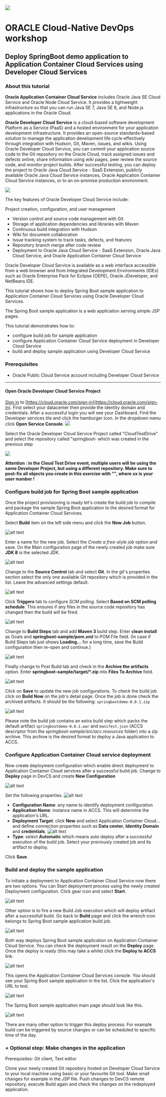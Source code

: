 ![](../common/images/customer.logo.png)
---
# ORACLE Cloud-Native DevOps workshop #

## Deploy SpringBoot demo application to Application Container Cloud Services using Developer Cloud Services ##

### About this tutorial ###
**Oracle Application Container Cloud Service** includes Oracle Java SE Cloud Service and Oracle Node Cloud Service. It provides a lightweight infrastructure so that you can run Java SE 7, Java SE 8, and Node.js applications in the Oracle Cloud.

**Oracle Developer Cloud Service** is a cloud-based software development Platform as a Service (PaaS) and a hosted environment for your application development infrastructure. It provides an open-source standards-based solution to manage the application development life cycle effectively through integration with Hudson, Git, Maven, issues, and wikis. Using Oracle Developer Cloud Service, you can commit your application source code to the Git repository on the Oracle Cloud, track assigned issues and defects online, share information using wiki pages, peer review the source code, and monitor project builds. After successful testing, you can deploy the project to Oracle Java Cloud Service - SaaS Extension, publicly available Oracle Java Cloud Service instances, Oracle Application Container Cloud Service instances, or to an on-premise production environment.

![](images/00.dcs.png)

The key features of Oracle Developer Cloud Service include:

Project creation, configuration, and user management

+ Version control and source code management with Git
+ Storage of application dependencies and libraries with Maven
+ Continuous build integration with Hudson
+ Wiki for document collaboration
+ Issue tracking system to track tasks, defects, and features
+ Repository branch merge after code review
+ Deployment to Oracle Java Cloud Service - SaaS Extension, Oracle Java Cloud Service, and Oracle Application Container Cloud Service

Oracle Developer Cloud Service is available as a web interface accessible from a web browser and from Integrated Development Environments (IDEs) such as Oracle Enterprise Pack for Eclipse (OEPE), Oracle JDeveloper, and NetBeans IDE.

This tutorial shows how to deploy Spring Boot sample application to Application Container Cloud Services using Oracle Developer Cloud Services.

The Spring Boot sample application is a web application serving simple JSP pages.

This tutorial demonstrates how to:

- configure build job for sample application
- configure Application Container Cloud Service deployment in Developer Cloud Service
- build and deploy sample application using Developer Cloud Service

### Prerequisites ###

- Oracle Public Cloud Service account including Developer Cloud Service

----

#### Open Oracle Developer Cloud Service Project ####

[Sign in](../common/sign.in.to.oracle.cloud.md) to [https://cloud.oracle.com/sign-in](https://cloud.oracle.com/sign-in). First select your datacenter then provide the identity domain and credentials. After a successful login you will see your Dashboard. Find the Developer services tile and click the hamburger icon. In the dropdown menu click **Open Service Console**.
![](images/01.dashboard.png)

Select the Oracle Developer Cloud Service Project called "CloudTestDrive" and select the repository called "springboot-<userxx> which was created in the previous step

![](images/dev004.png)

**Attention : in the Cloud Test Drive event, multiple users will be using the same Developer Project, but using a different repository.  Make sure to post-fix all objects you create in this exercise with "<userxx>", where xx is your user number !**

### Configure build job for Spring Boot sample application ###

Once the project provisioning is ready let's create the build job to compile and package the sample Spring Boot application to the desired format for Application Container Cloud Services.

Select **Build** item on the left side menu and click the **New Job** button.

![alt text](images/05.new.job.png "Create new build job")

Enter a name for the new job. Select the *Create a free-style job* option and save.
On the Main configuration page of the newly created job make sure **JDK 8** is the selected JDK.

![alt text](images/06.job.main.png "Configure job")

Change to the **Source Control** tab and select **Git**. In the git's properties section select the only one available Git repository which is provided in the list. Leave the advanced settings default.

![alt text](images/07.job.scm.png "Configure source control")

Click **Triggers** tab to configure *SCM polling*. Select **Based on SCM polling schedule**. This ensures if any files in the source code repository has changed then the build will be fired.

![alt text](images/07.scm.trigger.png "Configure source control")

Change to **Build Steps** tab and add **Maven 3** build step. Enter **clean install** as Goals and **springboot-sample/pom.xml** to POM File field. (In case if Build Steps tab just shows **Loading...** for a long time, save the Build configuration then re-open and continue.)

![alt text](images/08.job.maven.png "Add build step")

Finally change to Post Build tab and check in the **Archive the artifacts** option. Enter **springboot-sample/target/\*.zip** into **Files To Archive** field.

![alt text](images/09.job.post.png "Post build")

Click on **Save** to update the new job configurations. To check the build job click on **Build Now** on the job's detail page. Once the job is done check the archived artifacts. It should be the following: `springbootdemo-0.0.1.zip`

![alt text](images/10.build.artifacts.png "Build artifacts")

Please note the build job contains an extra build step which packs the default artifact `springbootdemo-0.0.1.war` and `manifest.json` (ACCS descriptor from the *springboot-sample/src/acc.resources* folder) into a zip archive. This archive is the desired format to deploy a Java application to ACCS.

### Configure Application Container Cloud service deployment ###

Now create deployment configuration which enable direct deployment to Application Container Cloud services after a successful build job.
Change to **Deploy** page in DevCS and create **New Configuration** 

![alt text](images/11.new.deploy.png "New deploy configuration")

Set the following properties.
![alt text](images/12.deploy.config.png "Deployment Configuration")

- **Configuration Name**: any name to identify deployment configuration
- **Application Name**: instance name in ACCS. This will determine the application's URL.
- **Deployment Target**: click **New** and select Application Container Cloud... and define connection properties such as **Data center**, **Identity Domain** and **credentials**. 
![alt text](images/13.accs.config.png "ACCS Configuration")
- **Type**: select **Automatic** which means auto deploy after a successful execution of the build job. Select your previously created job and its artifact to deploy.

Click **Save**. 

### Build and deploy the sample application ###

To initiate a deployment to Application Container Cloud Service now there are two options. You can Start deployment process using the newly created Deployment configuration. Click gear icon and select **Start**.

![alt text](images/14.deploy.start.png "Deployment Start")

Other option is to fire a new Build Job execution which will deploy artifact after a successfull build. Go back to **Build** page and click the wrench icon belongs to Spring Boot sample application build job.

![alt text](images/15.build.now.png "Build Now") 

Both way deploys Spring Boot sample application on Application Container Cloud Service. You can check the deployment result on the **Deploy** page. Once the deploy is ready (this may take a while) click the **Deploy to ACCS** link.

![alt text](images/16.deploy.ready.png "Deploy ready")

This opens the Application Container Cloud Services console. You should see your Spring Boot sample application in the list. Click the application's URL to test.

![alt text](images/17.accs.console.png "ACCS Console")

The Spring Boot sample application main page should look like this.

![alt text](images/18.sample.app.png "Sample Application")

There are many other option to trigger this deploy process. For example build can be triggered by source changes or can be scheduled to specific time of the day.

### + Optional step: Make changes in the application ###

Prerequisites: Git client, Text editor

Clone your newly created Git repository hosted on Developer Cloud Service to your local machine using basic or your favourite Git tool. Make small changes for example in the JSP file. Push changes to DevCS remote repository, execute Build again and check the changes on the redeployed application.


